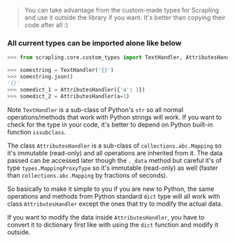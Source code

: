 > You can take advantage from the custom-made types for Scrapling and use it outside the library if you want. It's better than copying their code after all :)

### All current types can be imported alone like below
```python
>>> from scrapling.core.custom_types import TextHandler, AttributesHandler

>>> somestring = TextHandler('{}')
>>> somestring.json()
'{}'
>>> somedict_1 = AttributesHandler({'a': 1})
>>> somedict_2 = AttributesHandler(a=1)
```

Note `TextHandler` is a sub-class of Python's `str` so all normal operations/methods that work with Python strings will work.
If you want to check for the type in your code, it's better to depend on Python built-in function `issubclass`.

The class `AttributesHandler` is a sub-class of `collections.abc.Mapping` so it's immutable (read-only) and all operations are inherited from it. The data passed can be accessed later though the `._data` method but careful it's of type `types.MappingProxyType` so it's immutable (read-only) as well (faster than `collections.abc.Mapping` by fractions of seconds).

So basically to make it simple to you if you are new to Python, the same operations and methods from Python standard `dict` type will all work with class `AttributesHandler` except the ones that try to modify the actual data.

If you want to modify the data inside `AttributesHandler`, you have to convert it to dictionary first like with using the `dict` function and modify it outside.